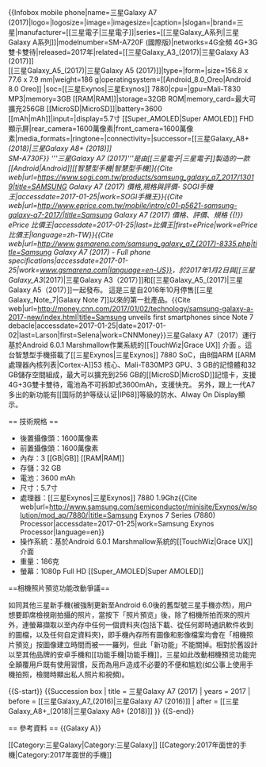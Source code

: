 {{Infobox mobile phone|name=三星Galaxy A7 (2017)|logo=|logosize=|image=|imagesize=|caption=|slogan=|brand=三星|manufacturer=[[三星電子|三星電子]]|series=[[三星Galaxy_A系列|三星Galaxy A系列]]|modelnumber=SM-A720F (國際版)|networks=4G全頻 4G+3G雙卡雙待|released=2017年|related=[[三星Galaxy_A3_(2017)|三星Galaxy A3 (2017)]]<br/>[[三星Galaxy_A5_(2017)|三星Galaxy A5 (2017)]]|type=|form=|size=156.8 x 77.6 x 7.9 mm|weight=186 g|operatingsystem=[[Android_8.0_Oreo|Android 8.0 Oreo]]
|soc=[[三星Exynos|三星Exynos]] 7880|cpu=|gpu=Mali-T830 MP3|memory=3GB [[RAM|RAM]]|storage=32GB ROM|memory_card=最大可擴充256GB [[MicroSD|MicroSD]]|battery=3600 [[mAh|mAh]]|input=|display=5.7寸 [[Super_AMOLED|Super AMOLED]] FHD 顯示屏|rear_camera=1600萬像素|front_camera=1600萬像素|media_formats=|ringtone=|connectivity=|successor=[[三星Galaxy_A8+_(2018)|三星Galaxy A8+ (2018)]] <br/> SM-A730F}}
'''三星Galaxy A7 (2017)'''是由[[三星電子|三星電子]]製造的一款[[Android|Android]][[智慧型手機|智慧型手機]]<ref>{{Cite web|url=https://www.sogi.com.tw/products/samsung_galaxy_a7_2017/13019|title=SAMSUNG Galaxy A7 (2017) 價格,規格與評價- SOGI手機王|accessdate=2017-01-25|work=SOGI手機王}}</ref><ref>{{Cite web|url=http://www.eprice.com.tw/mobile/intro/c01-p5621-samsung-galaxy-a7-2017/|title=Samsung Galaxy A7 (2017) 價格、評價、規格 {{!}} ePrice 比價王|accessdate=2017-01-25|last=比價王|first=ePrice|work=ePrice 比價王|language=zh-TW}}</ref><ref>{{Cite web|url=http://www.gsmarena.com/samsung_galaxy_a7_(2017)-8335.php|title=Samsung Galaxy A7 (2017) - Full phone specifications|accessdate=2017-01-25|work=www.gsmarena.com|language=en-US}}</ref>，於2017年1月2日與[[三星Galaxy_A3_(2017)|三星Galaxy A3（2017）]]和[[三星Galaxy_A5_(2017)|三星Galaxy A5（2017）]]一起發布。 這是三星自2016年10月停售[[三星Galaxy_Note_7|Galaxy Note 7]]以來的第一批產品。<ref>{{Cite web|url=http://money.cnn.com/2017/01/02/technology/samsung-galaxy-a-2017-new/index.html|title=Samsung unveils first smartphones since Note 7 debacle|accessdate=2017-01-25|date=2017-01-02|last=Larson|first=Selena|work=CNNMoney}}</ref>三星Galaxy A7（2017）運行基於Android 6.0.1 Marshmallow作業系統的[[TouchWiz|Grace UX]] 介面 。這台智慧型手機搭載了[[三星Exynos|三星Exynos]] 7880 SoC，由8個ARM [[ARM處理器內核列表|Cortex-A]]53 核心、Mali-T830MP3 GPU、3 GB的記憶體和32 GB儲存空間組成，最大可以擴充到256 GB的[[MicroSD|MicroSD]]記憶卡，支援4G+3G雙卡雙待，電池為不可拆卸式3600mAh，支援快充。 另外，跟上一代A7多出的新功能有[[国际防护等级认证|IP68]]等級的防水、Alway On Display顯示。

== 技術規格 ==
* 後置攝像頭：1600萬像素
* 前置攝像頭：1600萬像素
* 內存：3 [[GB|GB]] [[RAM|RAM]]
* 存儲：32 GB
* 電池：3600 mAh
* 尺寸：5.7寸
* 處理器：[[三星Exynos|三星Exynos]] 7880 1.9Ghz<ref>{{Cite web|url=http://www.samsung.com/semiconductor/minisite/Exynos/w/solution/mod_ap/7880/|title=Samsung Exynos 7 Series (7880) Processor|accessdate=2017-01-25|work=Samsung Exynos Processor|language=en}}</ref>
* 操作系統：基於Android 6.0.1 Marshmallow系統的[[TouchWiz|Grace UX]] 介面  
* 重量：186克
* 螢幕：1080p Full HD [[Super_AMOLED|Super AMOLED]]

==相機照片預览功能改動爭議==

如同其他三星新手機(被強制更新至Android 6.0後的舊型號三星手機亦然)，用户想要即席檢視剛拍攝的照片，當按下「照片預览」後，除了相機所拍而來的照片外，連螢幕擷取以至內存中任何一個資料夾(包括下載、從任何即時通訊軟件收到的圖檔，以及任何自定資料夾)，即手機內存所有圖像和影像檔案均會在「相機照片預览」按圖像建立時間而被一一羅列，但此「新功能」不能關掉。相對於舊設計以至其他品牌的安卓手機和[[功能手機|功能手機]]，三星如此改動相機預览功能完全顛覆用戶既有使用習慣，反而為用戶造成不必要的不便和尴尬(如公事上使用手機拍照，檢閱時顯出私人照片和視頻)。

{{S-start}}
{{Succession box
 | title = 三星Galaxy A7 (2017)
 | years = 2017
 | before = [[三星Galaxy_A7_(2016)|三星Galaxy A7 (2016)]]
 | after = [[三星Galaxy_A8+_(2018)|三星Galaxy A8+ (2018)]]
}}
{{S-end}}

== 參考資料 ==
<references />{{Galaxy A}}

[[Category:三星Galaxy|Category:三星Galaxy]]
[[Category:2017年面世的手機|Category:2017年面世的手機]]